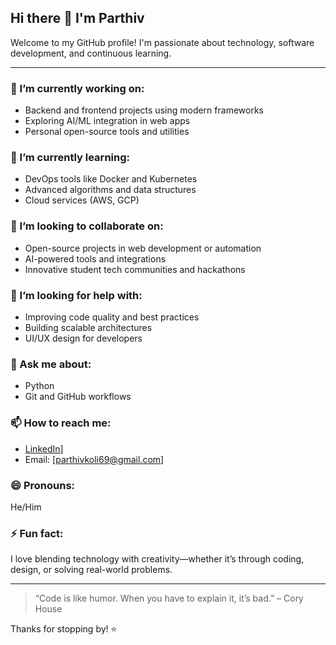 ## Hi there 👋 I'm Parthiv

Welcome to my GitHub profile! I'm passionate about technology, software development, and continuous learning.

---

### 🔭 I’m currently working on:
- Backend and frontend projects using modern frameworks
- Exploring AI/ML integration in web apps
- Personal open-source tools and utilities

### 🌱 I’m currently learning:
- DevOps tools like Docker and Kubernetes
- Advanced algorithms and data structures
- Cloud services (AWS, GCP)

### 👯 I’m looking to collaborate on:
- Open-source projects in web development or automation
- AI-powered tools and integrations
- Innovative student tech communities and hackathons

### 🤔 I’m looking for help with:
- Improving code quality and best practices
- Building scalable architectures
- UI/UX design for developers

### 💬 Ask me about:
- Python
- Git and GitHub workflows

### 📫 How to reach me:
- [LinkedIn](https://www.linkedin.com/in/parthivkoli/)]
- Email: [parthivkoli69@gmail.com]

### 😄 Pronouns: 
He/Him

### ⚡ Fun fact:
I love blending technology with creativity—whether it’s through coding, design, or solving real-world problems.

---

> “Code is like humor. When you have to explain it, it’s bad.” – Cory House

Thanks for stopping by! ⭐️
